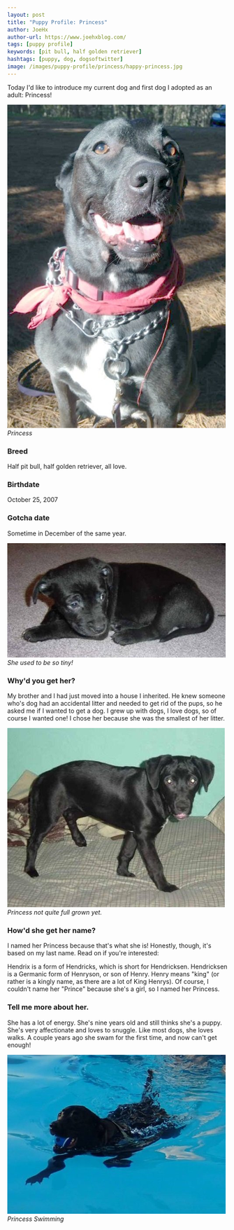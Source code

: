 ```yaml
---
layout: post
title: "Puppy Profile: Princess"
author: JoeHx
author-url: https://www.joehxblog.com/
tags: [puppy profile]
keywords: [pit bull, half golden retriever]
hashtags: [puppy, dog, dogsoftwitter]
image: /images/puppy-profile/princess/happy-princess.jpg
---
```


Today I'd like to introduce my current dog and first dog I adopted as an adult: Princess!

![Happy Princess](/images/puppy-profile/princess/happy-princess.jpg)
*Princess*

### Breed

Half pit bull, half golden retriever, all love.

### Birthdate

October 25, 2007

### Gotcha date

Sometime in December of the same year.

![Baby Princess](/images/puppy-profile/princess/baby-princess.jpg)
*She used to be so tiny!*

### Why'd you get her?

My brother and I had just moved into a house I inherited. He knew someone who's dog had an accidental litter and needed to get rid of the pups, so he asked me if I wanted to get a dog. I grew up with dogs, I love dogs, so of course I wanted one!
I chose her because she was the smallest of her litter.


![Young Princess](/images/puppy-profile/princess/young-princess.jpg)
*Princess not quite full grown yet.*

### How'd she get her name?

I named her Princess because that's what she is! Honestly, though, it's based on my last name. Read on if you're interested:

Hendrix is a form of Hendricks, which is short for Hendricksen. Hendricksen is a Germanic form of Henryson, or son of Henry. Henry means "king" (or rather is a kingly name, as there are a lot of King Henrys). Of course, I couldn't name her "Prince" because she's a girl, so I named her Princess.

### Tell me more about her.

She has a lot of energy. She's nine years old and still thinks she's a puppy. She's very affectionate and loves to snuggle. Like most dogs, she loves walks. A couple years ago she swam for the first time, and now can't get enough!

![Princess Swimming](/images/puppy-profile/princess/swimming-princess.jpg)
*Princess Swimming*
